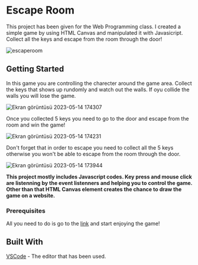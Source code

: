 # Escape Room

This project has been given for the Web Programming class. I created a simple game by using HTML Canvas and manipulated it with Javasicript. 
Collect all the keys and escape from the room through the door!

![escaperoom](https://github.com/sumeyyedrl/Game_Project/assets/92041818/53fe318e-dac3-4792-9caf-ad232450d2f4)

## Getting Started
In this game you are controlling the charecter around the game area. Collect the keys that shows up rundomly and watch out the walls. If oyu collide the walls you will lose the game.

![Ekran görüntüsü 2023-05-14 174307](https://github.com/sumeyyedrl/Game_Project/assets/92041818/367f4150-6232-400f-9b6f-78e114e82045)

Once you collected 5 keys you need to go to the door and escape from the room and win the game! 

![Ekran görüntüsü 2023-05-14 174231](https://github.com/sumeyyedrl/Game_Project/assets/92041818/f163eb5b-5fc9-4486-b539-45eaf09b8444)

Don't forget that in order to escape you need to collect all the 5 keys otherwise you won't be able to escape from the room through the door.

![Ekran görüntüsü 2023-05-14 173944](https://github.com/sumeyyedrl/Game_Project/assets/92041818/d7d324a4-7869-4808-b1f4-320842c17e78)

**This project mostly includes Javascript codes. Key press and mouse click are listenning by the event listenners and helping you to control the game. Other than that HTML Canvas element creates the chance to draw the game on a website.**

### Prerequisites
All you need to do is go to the [link](http://escaperoom.coolpage.biz/) and start enjoying the game!

## Built With
[VSCode](https://code.visualstudio.com/) - The editor that has been used.

